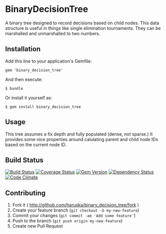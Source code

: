 # BinaryDecisionTree

A binary tree designed to record decisions based on child nodes. This data structure is useful
in things like single elimination tournaments. They can be marshalled and unmarshalled to two
numbers.

## Installation

Add this line to your application's Gemfile:

    gem 'binary_decision_tree'

And then execute:

    $ bundle

Or install it yourself as:

    $ gem install binary_decision_tree

## Usage

This tree assumes a fix depth and fully populated (dense, not sparse.) It provides some nice
properties around calulating parent and child node IDs based on the current node ID.

## Build Status

[![Build Status](https://travis-ci.org/haruska/binary_decision_tree.svg?branch=master)](https://travis-ci.org/haruska/binary_decision_tree)
[![Coverage Status](https://coveralls.io/repos/haruska/binary_decision_tree/badge.png)](https://coveralls.io/r/haruska/binary_decision_tree)
[![Gem Version](https://badge.fury.io/rb/binary_decision_tree.svg)](http://badge.fury.io/rb/binary_decision_tree)
[![Dependency Status](https://gemnasium.com/haruska/binary_decision_tree.svg)](https://gemnasium.com/haruska/binary_decision_tree)
[![Code Climate](https://codeclimate.com/github/haruska/binary_decision_tree.png)](https://codeclimate.com/github/haruska/binary_decision_tree)

## Contributing

1. Fork it ( http://github.com/haruska/binary_decision_tree/fork )
2. Create your feature branch (`git checkout -b my-new-feature`)
3. Commit your changes (`git commit -am 'Add some feature'`)
4. Push to the branch (`git push origin my-new-feature`)
5. Create new Pull Request
